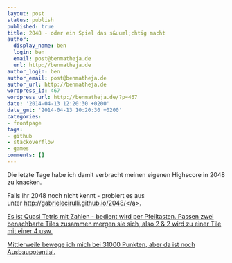 ```yaml
---
layout: post
status: publish
published: true
title: 2048 - oder ein Spiel das s&uuml;chtig macht
author:
  display_name: ben
  login: ben
  email: post@benmatheja.de
  url: http://benmatheja.de
author_login: ben
author_email: post@benmatheja.de
author_url: http://benmatheja.de
wordpress_id: 467
wordpress_url: http://benmatheja.de/?p=467
date: '2014-04-13 12:20:30 +0200'
date_gmt: '2014-04-13 10:20:30 +0200'
categories:
- frontpage
tags:
- github
- stackoverflow
- games
comments: []
---
```

<p>Die letzte Tage habe ich damit verbracht meinen eigenen Highscore in 2048 zu knacken.</p>
<p>Falls ihr 2048 noch nicht kennt - probiert es aus unter&nbsp;<a href="http:&#47;&#47;gabrielecirulli.github.io&#47;2048&#47;">http:&#47;&#47;gabrielecirulli.github.io&#47;2048&#47;<&#47;a>.</p>
<p>Es ist Quasi Tetris mit Zahlen - bedient wird per Pfeiltasten. Passen zwei benachbarte Tiles zusammen mergen sie sich, also 2 &amp; 2 wird zu einer Tile mit einer 4 usw.</p>
<p>Mittlerweile bewege ich mich bei 31000 Punkten, aber da ist noch Ausbaupotential.</p>
